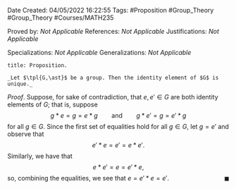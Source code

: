<div class="topSpace"></div>

Date Created: 04/05/2022 16:22:55
Tags: #Proposition #Group_Theory #Group_Theory #Courses/MATH235

Proved by: _Not Applicable_
References: _Not Applicable_
Justifications: _Not Applicable_

Specializations: _Not Applicable_
Generalizations: _Not Applicable_

``` ad-Proposition
title: Proposition.

_Let $\tpl{G,\ast}$ be a group. Then the identity element of $G$ is unique._

```

_Proof_. Suppose, for sake of contradiction, that $e,e'\in G$ are both identity elements of $G$; that is, suppose
$$\begin{equation}
    g\ast e=g=e\ast g\ \ \ \ \ \ \ \ \textrm{and}\ \ \ \ \ \ \ \ g\ast e'=g=e'\ast g
\end{equation}$$
for all $g\in G$. Since the first set of equalities hold for all $g\in G$, let $g=e'$ and observe that
$$\begin{equation}
    e'\ast e=e'=e\ast e'.
\end{equation}$$
Similarly, we have that
$$\begin{equation}
    e\ast e'=e=e'\ast e,
\end{equation}$$
so, combining the equalities, we see that $e=e'\ast e=e'$.<span style="float:right;">$\blacksquare$</span>
